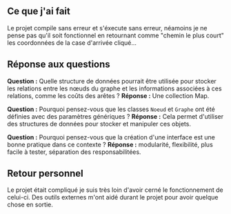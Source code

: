 ## Ce que j'ai fait
Le projet compile sans erreur et s'éxecute sans erreur, néamoins je ne pense pas qu'il soit fonctionnel en retournant comme "chemin le plus court" les coordonnées de la case d'arrivée cliqué... 

## Réponse aux questions
**Question :** Quelle structure de données pourrait être utilisée pour stocker les relations entre les nœuds du graphe et les informations associées à ces relations, comme les coûts des arêtes ?
**Réponse :** Une collection Map.

**Question :** Pourquoi pensez-vous que les classes `Noeud` et `Graphe` ont été définies avec des paramètres génériques ?
**Réponse :** Cela permet d'utiliser des structures de données pour stocker et manipuler ces objets.

**Question :** Pourquoi pensez-vous que la création d'une interface est une bonne pratique dans ce contexte ?
**Réponse :** modularité, flexibilité, plus facile à tester, séparation des responsabilitées.

 ## Retour personnel
 Le projet était compliqué je suis très loin d'avoir cerné le fonctionnement de celui-ci. Des outils externes m'ont aidé durant le projet pour avoir quelque chose en sortie.
